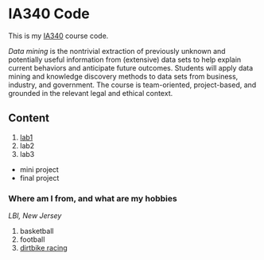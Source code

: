 # IA340 Code

This is my [IA340](https://catalog.jmu.edu/preview_course_nopop.php?catoid=50&coid=258336) course code.

*Data mining* is the nontrivial extraction of previously unknown and potentially useful information from (extensive) data sets to help explain current behaviors and anticipate future outcomes. Students will apply data mining and knowledge discovery methods to data sets from business, industry, and government. The course is team-oriented, project-based, and grounded in the relevant legal and ethical context.

## Content 

1. [lab1](https://github.com/joeyRain1/IA_340_GIT/blob/main/lab1.ipynb)
2. lab2
3. lab3

- mini project
- final project

### Where am I from, and what are my hobbies

*LBI, New Jersey*
1. basketball
2. football
3. [dirtbike racing](https://www.tapinto.net/towns/stafford-slash-lbi/sections/education/articles/joey-rainone-southern-regional-eighth-grader-to)

   
   
